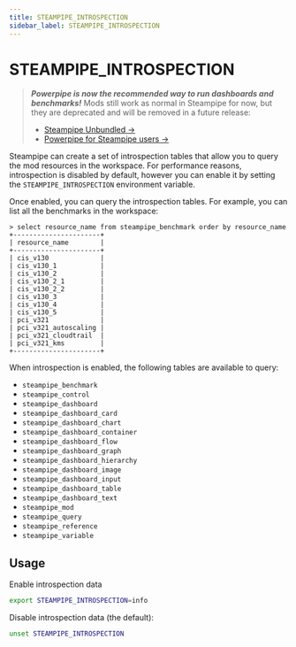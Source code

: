 ```yaml
---
title: STEAMPIPE_INTROSPECTION
sidebar_label: STEAMPIPE_INTROSPECTION
---
```


# STEAMPIPE_INTROSPECTION

> ***Powerpipe is now the recommended way to run dashboards and benchmarks!***
> Mods still work as normal in Steampipe for now, but they are deprecated and will be removed in a future release:
> - [Steampipe Unbundled →](https://steampipe.io/blog/steampipe-unbundled)
> - [Powerpipe for Steampipe users →](https://powerpipe.io/blog/migrating-from-steampipe)

Steampipe can create a set of introspection tables that allow you to query the mod resources in the workspace.  For performance reasons, introspection is disabled by default, however you can enable it by setting the `STEAMPIPE_INTROSPECTION` environment variable.

Once enabled, you can query the introspection tables.  For example, you can list all the benchmarks in the workspace:

```
> select resource_name from steampipe_benchmark order by resource_name
+----------------------+
| resource_name        |
+----------------------+
| cis_v130             |
| cis_v130_1           |
| cis_v130_2           |
| cis_v130_2_1         |
| cis_v130_2_2         |
| cis_v130_3           |
| cis_v130_4           |
| cis_v130_5           |
| pci_v321             |
| pci_v321_autoscaling |
| pci_v321_cloudtrail  |
| pci_v321_kms         |
+----------------------+
```



<!--
generate with:
select table_name from information_schema.tables where table_name like 'steampipe_%' and table_type = 'LOCAL TEMPORARY'
-->
When introspection is enabled, the following tables are available to query:
- `steampipe_benchmark`
- `steampipe_control`
- `steampipe_dashboard`
- `steampipe_dashboard_card`
- `steampipe_dashboard_chart`
- `steampipe_dashboard_container`
- `steampipe_dashboard_flow`
- `steampipe_dashboard_graph`
- `steampipe_dashboard_hierarchy`
- `steampipe_dashboard_image`
- `steampipe_dashboard_input`
- `steampipe_dashboard_table`
- `steampipe_dashboard_text`
- `steampipe_mod`
- `steampipe_query`
- `steampipe_reference`
- `steampipe_variable`



## Usage 


Enable introspection data

```bash
export STEAMPIPE_INTROSPECTION=info
```


Disable introspection data (the default):

```bash
unset STEAMPIPE_INTROSPECTION

```